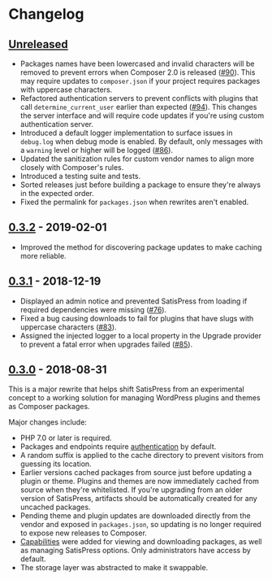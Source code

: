 # Changelog

## [Unreleased]

* Packages names have been lowercased and invalid characters will be removed to prevent errors when Composer 2.0 is released ([#90](https://github.com/cedaro/satispress/issues/90)). This may require updates to `composer.json` if your project requires packages with uppercase characters.
* Refactored authentication servers to prevent conflicts with plugins that call `determine_current_user` earlier than expected ([#94](https://github.com/cedaro/satispress/issues/94)). This changes the server interface and will require code updates if you're using custom authentication server.
* Introduced a default logger implementation to surface issues in `debug.log` when debug mode is enabled. By default, only messages with a `warning` level or higher will be logged ([#86](https://github.com/cedaro/satispress/issues/86)). 
* Updated the sanitization rules for custom vendor names to align more closely with Composer's rules.
* Introduced a testing suite and tests.
* Sorted releases just before building a package to ensure they're always in the expected order.
* Fixed the permalink for `packages.json` when rewrites aren't enabled.

## [0.3.2] - 2019-02-01

* Improved the method for discovering package updates to make caching more reliable.

## [0.3.1] - 2018-12-19

* Displayed an admin notice and prevented SatisPress from loading if required dependencies were missing ([#76](https://github.com/cedaro/satispress/issues/76)).
* Fixed a bug causing downloads to fail for plugins that have slugs with uppercase characters ([#83](https://github.com/cedaro/satispress/issues/83)).
* Assigned the injected logger to a local property in the Upgrade provider to prevent a fatal error when upgrades failed ([#85](https://github.com/cedaro/satispress/issues/85)).

## [0.3.0] - 2018-08-31

This is a major rewrite that helps shift SatisPress from an experimental concept to a working solution for managing WordPress plugins and themes as Composer packages.

Major changes include:

* PHP 7.0 or later is required.
* Packages and endpoints require [authentication](docs/security.md) by default.
* A random suffix is applied to the cache directory to prevent visitors from guessing its location.
* Earlier versions cached packages from source just before updating a plugin or theme. Plugins and themes are now immediately cached from source when they're whitelisted. If you're upgrading from an older version of SatisPress, artifacts should be automatically created for any uncached packages.
* Pending theme and plugin updates are downloaded directly from the vendor and exposed in `packages.json`, so updating is no longer required to expose new releases to Composer.
* [Capabilities](docs/security.md#capabilities) were added for viewing and downloading packages, as well as managing SatisPress options. Only administrators have access by default.
* The storage layer was abstracted to make it swappable.

[Unreleased]: https://github.com/cedaro/satispress/compare/v0.3.2...HEAD
[0.3.2]: https://github.com/cedaro/satispress/compare/v0.3.1...v0.3.2
[0.3.1]: https://github.com/cedaro/satispress/compare/v0.3.0...v0.3.1
[0.3.0]: https://github.com/cedaro/satispress/compare/v0.2.3...v0.3.0
